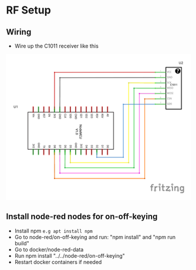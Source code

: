# RF Setup #

## Wiring 

* Wire up the C1011 receiver like this

![C1011 connection](C1011_Schaltplan.png)

## Install node-red nodes for on-off-keying

* Install npm ```e.g apt install npm```
* Go to node-red/on-off-keying and run: "npm install" and "npm run build"
* Go to docker/node-red-data
* Run npm install "../../node-red/on-off-keying"
* Restart docker containers if needed

